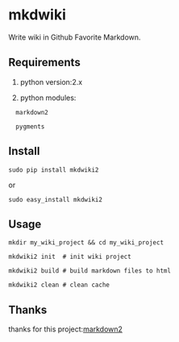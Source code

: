 mkdwiki
=======

Write wiki in Github Favorite Markdown.

Requirements
------------
1. python version:2.x

2. python modules:

```
  markdown2
  
  pygments
```

Install
-------

```
sudo pip install mkdwiki2
```
or 

```
sudo easy_install mkdwiki2
```
Usage
-----

```
mkdir my_wiki_project && cd my_wiki_project

mkdwiki2 init  # init wiki project

mkdwiki2 build # build markdown files to html

mkdwiki2 clean # clean cache
```

Thanks
------

thanks for this project:[markdown2](https://github.com/trentm/python-markdown2)
